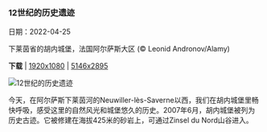 ### 12世纪的历史遗迹

日期：2022-04-25

下莱茵省的胡内城堡，法国阿尔萨斯大区 (© Leonid Andronov/Alamy)

**下载**  |  [1920x1080](https://cn.bing.com/th?id=OHR.Hunebourg_ZH-CN6038786751_1920x1080.jpg)  |  [5146x2895](https://cn.bing.com/th?id=OHR.Hunebourg_ZH-CN6038786751_UHD.jpg)

![12世纪的历史遗迹](https://cn.bing.com/th?id=OHR.Hunebourg_ZH-CN6038786751_1920x1080.jpg "下莱茵省的胡内城堡，法国阿尔萨斯大区 (© Leonid Andronov/Alamy)")

今天，在阿尔萨斯下莱茵河的Neuwiller-lès-Saverne以西，我们在胡内城堡里畅快呼吸，感受这里的自然风光和城堡悠久的历史。2007年6月，胡内城堡被列为历史古迹。它被修建在海拔425米的砂岩上，可通过Zinsel du Nord山谷进入。
